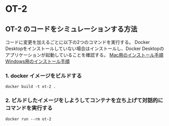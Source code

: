 # OT-2

## OT-2 のコードをシミュレーションする方法
コードに変更を加えるごとに以下の2つのコマンドを実行する。
Docker Desktopをインストールしていない場合はインストールし、Docker Desktopのアプリケーションが起動していることを確認する。
[Mac用のインストール手順](https://docs.docker.com/desktop/install/mac-install/)
[Windows用のインストール手順](https://docs.docker.com/desktop/install/windows-install/)

### 1. docker イメージをビルドする

```shell
docker build -t ot-2 .
```

### 2. ビルドしたイメージをしようしてコンテナを立ち上げて対話的にコマンドを実行する

```shell
docker run --rm ot-2
```

